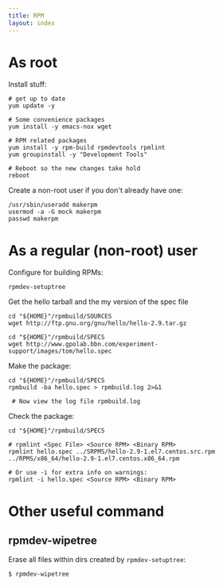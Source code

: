 ```yaml
---
title: RPM
layout: index
---
```

# As root
Install stuff:
```shell
# get up to date
yum update -y

# Some convenience packages
yum install -y emacs-nox wget

# RPM related packages
yum install -y rpm-build rpmdevtools rpmlint
yum groupinstall -y "Development Tools"

# Reboot so the new changes take hold
reboot
```

Create a non-root user if you don't already have one:
```shell
/usr/sbin/useradd makerpm
usermod -a -G mock makerpm
passwd makerpm
```

# As a regular (non-root) user
Configure for building RPMs:
```shell
rpmdev-setuptree
```

Get the hello tarball and the my version of the spec file
```shell
cd "${HOME}"/rpmbuild/SOURCES
wget http://ftp.gnu.org/gnu/hello/hello-2.9.tar.gz

cd "${HOME}"/rpmbuild/SPECS
wget http://www.gpolab.bbn.com/experiment-support/images/tom/hello.spec
```

Make the package:
```shell
cd "${HOME}"/rpmbuild/SPECS
rpmbuild -ba hello.spec > rpmbuild.log 2>&1

 # Now view the log file rpmbuild.log
```

Check the package:
```shell
cd "${HOME}"/rpmbuild/SPECS

# rpmlint <Spec File> <Source RPM> <Binary RPM>
rpmlint hello.spec ../SRPMS/hello-2.9-1.el7.centos.src.rpm ../RPMS/x86_64/hello-2.9-1.el7.centos.x86_64.rpm

# Or use -i for extra info on warnings:
rpmlint -i hello.spec <Source RPM> <Binary RPM>
```

# Other useful command
## rpmdev-wipetree 
Erase all files within dirs created by `rpmdev-setuptree`:
```shell
$ rpmdev-wipetree
```
